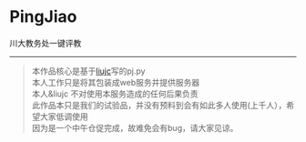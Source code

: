 # PingJiao
川大教务处一键评教
***
> 本作品核心是基于[liujc](https://github.com/liu-jc)写的pj.py <br />
> 本人工作只是将其包装成web服务并提供服务器 <br />
> 本人&liujc 不对使用本服务造成的任何后果负责 <br />
> 此作品本只是我们的试验品，并没有预料到会有如此多人使用(上千人），希望大家低调使用<br />
> 因为是一个中午仓促完成，故难免会有bug，请大家见谅。
